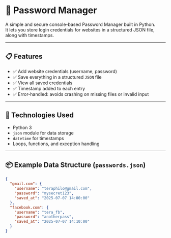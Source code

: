 # 🔐 Password Manager

A simple and secure console-based Password Manager built in Python.  
It lets you store login credentials for websites in a structured JSON file, along with timestamps.

---

## 📋 Features

- ✅ Add website credentials (username, password)
- ✅ Save everything in a structured `JSON` file
- ✅ View all saved credentials
- ✅ Timestamp added to each entry
- ✅ Error-handled: avoids crashing on missing files or invalid input

---

## 🧠 Technologies Used

- Python 3
- `json` module for data storage
- `datetime` for timestamps
- Loops, functions, and exception handling

---

## 📦 Example Data Structure (`passwords.json`)
```json
{
  "gmail.com": {
    "username": "teraphilo@gmail.com",
    "password": "mysecret123",
    "saved_at": "2025-07-07 14:00:00"
  },
  "facebook.com": {
    "username": "tera_fb",
    "password": "anotherpass",
    "saved_at": "2025-07-07 14:10:00"
  }
}
